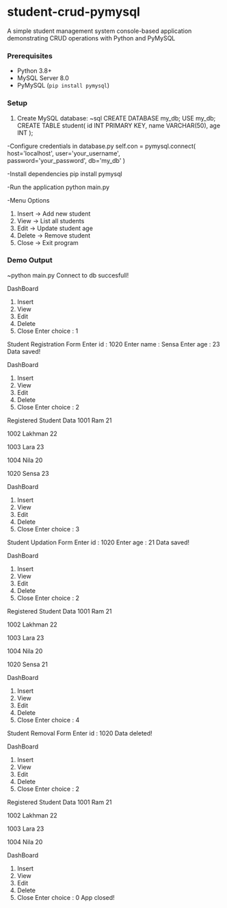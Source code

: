 # student-crud-pymysql
A simple student management system console-based application demonstrating CRUD operations with Python and PyMySQL

### Prerequisites
- Python 3.8+
- MySQL Server 8.0
- PyMySQL (`pip install pymysql`)

### Setup
1. Create MySQL database:
   ~sql
   CREATE DATABASE my_db;
   USE my_db;
   CREATE TABLE student(
     id INT PRIMARY KEY,
     name VARCHAR(50),
     age INT
   );
  

-Configure credentials in database.py
self.con = pymysql.connect(
   host='localhost',
   user='your_username',  
   password='your_password', 
   db='my_db'
)

-Install dependencies
pip install pymysql

-Run the application
python main.py

-Menu Options
1. Insert   → Add new student
2. View     → List all students
3. Edit     → Update student age
4. Delete   → Remove student
0. Close    → Exit program




### Demo Output

~python main.py
Connect to db succesfull!


DashBoard
1. Insert
2. View
3. Edit
4. Delete
0. Close
Enter choice : 1

Student Registration Form
Enter id : 1020
Enter name : Sensa
Enter age : 23
Data saved!


DashBoard
1. Insert
2. View
3. Edit
4. Delete
0. Close
Enter choice : 2

Registered Student Data
1001    Ram     21

1002    Lakhman 22

1003    Lara    23

1004    Nila    20

1020    Sensa   23



DashBoard
1. Insert
2. View
3. Edit
4. Delete
0. Close
Enter choice : 3

Student Updation Form
Enter id : 1020
Enter age : 21
Data saved!


DashBoard
1. Insert
2. View
3. Edit
4. Delete
0. Close
Enter choice : 2

Registered Student Data
1001    Ram     21

1002    Lakhman 22

1003    Lara    23

1004    Nila    20

1020    Sensa   21

DashBoard
1. Insert
2. View
3. Edit
4. Delete
0. Close
Enter choice : 4

Student Removal Form
Enter id : 1020
Data deleted!

DashBoard
1. Insert
2. View
3. Edit
4. Delete
0. Close
Enter choice : 2

Registered Student Data
1001    Ram     21

1002    Lakhman 22

1003    Lara    23

1004    Nila    20


DashBoard
1. Insert
2. View
3. Edit
4. Delete
0. Close
Enter choice : 0
App closed!



